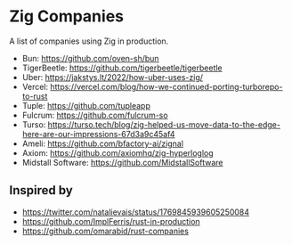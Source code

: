 # Zig Companies

A list of companies using Zig in production.

- Bun: https://github.com/oven-sh/bun
- TigerBeetle: https://github.com/tigerbeetle/tigerbeetle
- Uber: https://jakstys.lt/2022/how-uber-uses-zig/
- Vercel: https://vercel.com/blog/how-we-continued-porting-turborepo-to-rust
- Tuple: https://github.com/tupleapp
- Fulcrum: https://github.com/fulcrum-so
- Turso: https://turso.tech/blog/zig-helped-us-move-data-to-the-edge-here-are-our-impressions-67d3a9c45af4
- Ameli: https://github.com/bfactory-ai/zignal
- Axiom: https://github.com/axiomhq/zig-hyperloglog
- Midstall Software: https://github.com/MidstallSoftware

## Inspired by

- https://twitter.com/natalievais/status/1769845939605250084
- https://github.com/ImplFerris/rust-in-production
- https://github.com/omarabid/rust-companies
